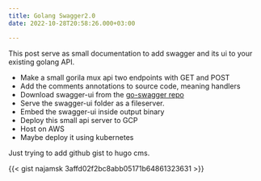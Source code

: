 ```yaml
---
title: Golang Swagger2.0
date: 2022-10-28T20:58:26.000+03:00

---
```

This post serve as small documentation to add swagger and its ui to your existing golang API.


* Make a small gorila mux api two endpoints with GET and POST
* Add the comments annotations to source code, meaning handlers
* Download swagger-ui from the [go-swagger repo](https://github.com/swagger-api/swagger-ui)
* Serve the swagger-ui folder as a fileserver.
* Embed the swagger-ui inside output binary
* Deploy this small api server to GCP
* Host on AWS
* Maybe deploy it using kubernetes

Just trying to add github gist to hugo cms.

{{< gist najamsk 3affd02f2bc8abb05171b64861323631 >}}